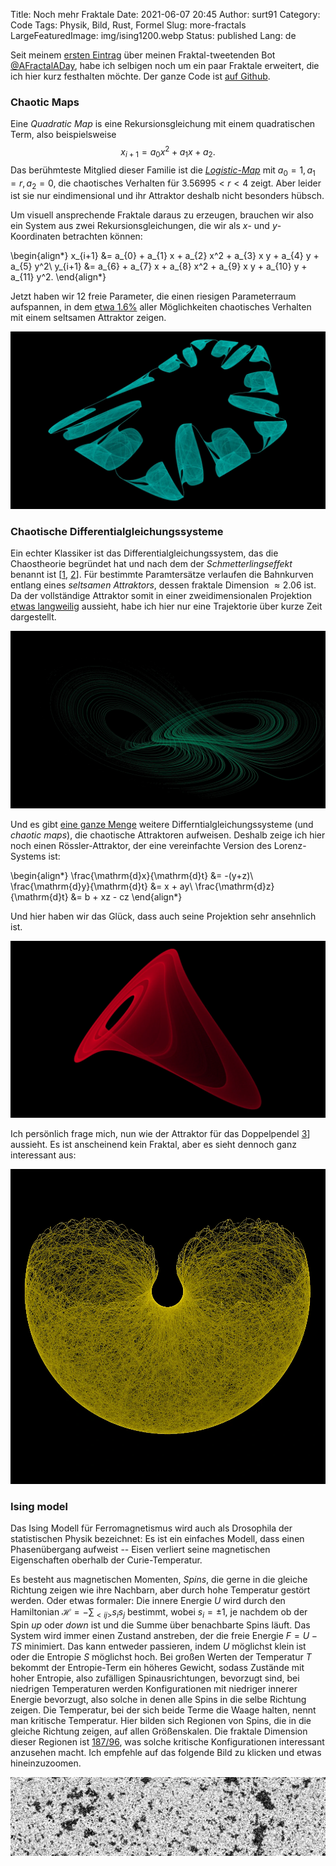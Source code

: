 Title: Noch mehr Fraktale
Date: 2021-06-07 20:45
Author: surt91
Category: Code
Tags: Physik, Bild, Rust, Formel
Slug: more-fractals
LargeFeaturedImage: img/ising1200.webp
Status: published
Lang: de

Seit meinem [ersten Eintrag]({filename}/randomFractals.md) über meinen
Fraktal-tweetenden Bot [@AFractalADay](https://twitter.com/AFractalADay),
habe ich selbigen noch um ein paar Fraktale erweitert, die ich hier kurz
festhalten möchte. Der ganze Code ist [auf Github](https://github.com/surt91/AFractalADay).

### Chaotic Maps

Eine *Quadratic Map* is eine Rekursionsgleichung mit einem quadratischen
Term, also beispielsweise
$$x_{i+1} = a_0 x^2 + a_1 x + a_2.$$
Das berühmteste Mitglied dieser Familie ist die [*Logistic-Map*](https://de.wikipedia.org/wiki/Logistische_Gleichung)
mit $a_0=1, a_1=r, a_2=0$, die chaotisches Verhalten für $3.56995 < r < 4$ zeigt.
Aber leider ist sie nur eindimensional und ihr Attraktor deshalb nicht besonders hübsch.

Um visuell ansprechende Fraktale daraus zu erzeugen, brauchen wir also ein System aus
zwei Rekursionsgleichungen, die wir als $x$- und $y$-Koordinaten betrachten können:

\begin{align*}
x_{i+1} &= a_{0} + a_{1} x + a_{2} x^2 + a_{3} x y + a_{4} y + a_{5} y^2\\
y_{i+1} &= a_{6} + a_{7} x + a_{8} x^2 + a_{9} x y + a_{10} y + a_{11} y^2.
\end{align*}

Jetzt haben wir 12 freie Parameter, die einen riesigen Parameterraum aufspannen,
in dem [etwa 1.6%](http://sprott.physics.wisc.edu/pubs/paper203.htm) aller Möglichkeiten
chaotisches Verhalten mit einem seltsamen Attraktor zeigen.

[![Quadratic Map](/img/quadraticMap1200.webp)](/img/quadraticMap.png)

### Chaotische Differentialgleichungssysteme

Ein echter Klassiker ist das Differentialgleichungssystem, das die Chaostheorie
begründet hat und nach dem der *Schmetterlingseffekt* benannt
ist [[1]({filename}/schmetterlingseffekt.md), [2]({filename}/seltsamer-attraktor.md)].
Für bestimmte Paramtersätze verlaufen die Bahnkurven entlang eines *seltsamen Attraktors*,
dessen fraktale Dimension $\approx 2.06$ ist. Da der vollständige Attraktor somit in
einer zweidimensionalen Projektion [etwas langweilig](/img/lorenz_full_attractor.png) aussieht,
habe ich hier nur eine Trajektorie über kurze Zeit dargestellt.

[![Lorenz-Attraktor](/img/lorenzattraktor2_1200.webp)](/img/lorenzattraktor2.png)

Und es gibt [eine ganze Menge](https://en.wikipedia.org/wiki/List_of_chaotic_maps)
weitere Differntialgleichungssysteme (und *chaotic maps*), die chaotische
Attraktoren aufweisen. Deshalb zeige ich hier noch einen Rössler-Attraktor, der
eine vereinfachte Version des Lorenz-Systems ist:

\begin{align*}
\frac{\mathrm{d}x}{\mathrm{d}t} &= -(y+z)\\
\frac{\mathrm{d}y}{\mathrm{d}t} &= x + ay\\
\frac{\mathrm{d}z}{\mathrm{d}t} &= b + xz - cz
\end{align*}

Und hier haben wir das Glück, dass auch seine Projektion sehr ansehnlich ist.

[![Rössler-Attraktor](/img/rossler1200.webp)](/img/rossler.png)

Ich persönlich frage mich, nun wie der Attraktor für das Doppelpendel [3]({filename}/doppelpendel.md)]
aussieht. Es ist anscheinend kein Fraktal, aber es sieht dennoch ganz interessant aus:

[![Doppelpendel](/img/doublePendulumLong1200.webp)](/img/doublePendulumLong.png)

### Ising model

Das Ising Modell für Ferromagnetismus wird auch als Drosophila
der statistischen Physik bezeichnet: Es ist ein einfaches
Modell, dass einen Phasenübergang aufweist -- Eisen verliert
seine magnetischen Eigenschaften oberhalb der Curie-Temperatur.

Es besteht aus magnetischen Momenten, *Spins*, die gerne in die
gleiche Richtung zeigen wie ihre Nachbarn, aber durch hohe Temperatur
gestört werden. Oder etwas formaler: Die innere Energie $U$ wird durch
den Hamiltonian $\mathcal{H} = - \sum_{<ij>} s_i s_j$ bestimmt, wobei
$s_i = \pm 1$, je nachdem ob der Spin *up* oder *down* ist und die
Summe über benachbarte Spins läuft. Das System
wird immer einen Zustand anstreben, der die freie Energie $F=U-TS$
minimiert. Das kann entweder passieren, indem $U$ möglichst klein
ist oder die Entropie $S$ möglichst hoch. Bei großen Werten der
Temperatur $T$ bekommt der Entropie-Term ein höheres Gewicht, sodass
Zustände mit hoher Entropie, also zufälligen Spinausrichtungen,
bevorzugt sind, bei niedrigen Temperaturen werden Konfigurationen
mit niedriger innerer Energie bevorzugt, also solche in denen alle Spins
in die selbe Richtung zeigen. Die Temperatur, bei der sich beide
Terme die Waage halten, nennt man kritische Temperatur. Hier bilden
sich Regionen von Spins, die in die gleiche Richtung zeigen, auf allen
Größenskalen. Die fraktale Dimension dieser Regionen ist
[187/96](https://doi.org/10.1103/PhysRevLett.62.1067),
was solche kritische Konfigurationen interessant anzusehen macht.
Ich empfehle auf das folgende Bild zu klicken und etwas hineinzuzoomen.

[![Kritisches Ising System](/img/ising1200.webp)](/img/ising.png)
